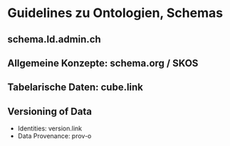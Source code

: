 
# Guidelines zu Ontologien, Schemas

## schema.ld.admin.ch

## Allgemeine Konzepte: schema.org / SKOS

## Tabelarische Daten: cube.link

## Versioning of Data
* Identities: version.link
* Data Provenance: prov-o